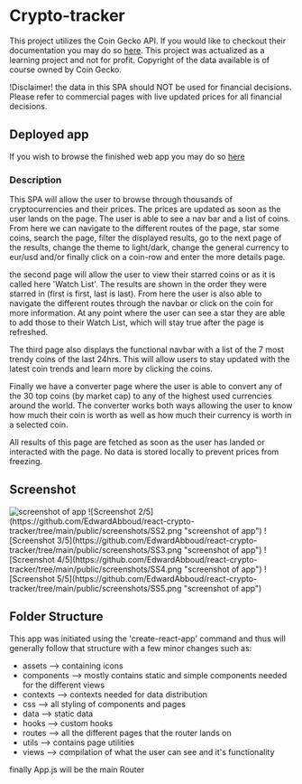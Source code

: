 # Crypto-tracker

This project utilizes the Coin Gecko API. If you would like to checkout their documentation you may do so [here](https://www.coingecko.com/en/api/documentation). This project was actualized as a learning project and not for profit. Copyright of the data available is of course owned by Coin Gecko.

!Disclaimer! the data in this SPA should NOT be used for financial decisions. Please refer to commercial pages with live updated prices for all financial decisions.

## Deployed app

If you wish to browse the finished web app you may do so [here](https://edwardabboud.github.io/)

### Description

This SPA will allow the user to browse through thousands of cryptocurrencies and their prices. The prices are updated as soon as the user lands on the page. The user is able to see a nav bar and a list of coins. From here we can navigate to the different routes of the page, star some coins, search the page, filter the displayed results, go to the next page of the results, change the theme to light/dark, change the general currency to eur/usd and/or finally click on a coin-row and enter the more details page.

the second page will allow the user to view their starred coins or as it is called here 'Watch List'. The results are shown in the order they were starred in (first is first, last is last). From here the user is also able to navigate the different routes through the navbar or click on the coin for more information. At any point where the user can see a star they are able to add those to their Watch List, which will stay true after the page is refreshed.

The third page also displays the functional navbar with a list of the 7 most trendy coins of the last 24hrs. This will allow users to stay updated with the latest coin trends and learn more by clicking the coins.

Finally we have a converter page where the user is able to convert any of the 30 top coins (by market cap) to any of the highest used currencies around the world. The converter works both ways allowing the user to know how much their coin is worth as well as how much their currency is worth in a selected coin.

All results of this page are fetched as soon as the user has landed or interacted with the page. No data is stored locally to prevent prices from freezing.

## Screenshot

<img src="https://github.com/EdwardAbboud/react-crypto-tracker/tree/main/public/screenshots/SS1.png" alt="screenshot of app"/>
![Screenshot 2/5](https://github.com/EdwardAbboud/react-crypto-tracker/tree/main/public/screenshots/SS2.png "screenshot of app")
![Screenshot 3/5](https://github.com/EdwardAbboud/react-crypto-tracker/tree/main/public/screenshots/SS3.png "screenshot of app")
![Screenshot 4/5](https://github.com/EdwardAbboud/react-crypto-tracker/tree/main/public/screenshots/SS4.png "screenshot of app")
![Screenshot 5/5](https://github.com/EdwardAbboud/react-crypto-tracker/tree/main/public/screenshots/SS5.png "screenshot of app")

## Folder Structure

This app was initiated using the 'create-react-app' command and thus will generally follow that structure with a few minor changes such as:

- assets --> containing icons
- components --> mostly contains static and simple components needed for the different views
- contexts --> contexts needed for data distribution
- css --> all styling of components and pages
- data --> static data
- hooks --> custom hooks
- routes --> all the different pages that the router lands on
- utils --> contains page utilities
- views --> compilation of what the user can see and it's functionality

finally App.js will be the main Router
